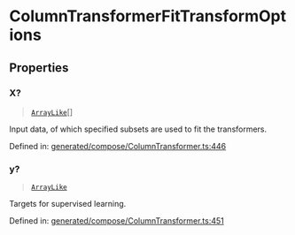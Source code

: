 # ColumnTransformerFitTransformOptions

## Properties

### X?

> [`ArrayLike`](../types/ArrayLike.md)[]

Input data, of which specified subsets are used to fit the transformers.

Defined in:  [generated/compose/ColumnTransformer.ts:446](https://github.com/transitive-bullshit/scikit-learn-ts/blob/122b3c0/packages/sklearn/src/generated/compose/ColumnTransformer.ts#L446)

### y?

> [`ArrayLike`](../types/ArrayLike.md)

Targets for supervised learning.

Defined in:  [generated/compose/ColumnTransformer.ts:451](https://github.com/transitive-bullshit/scikit-learn-ts/blob/122b3c0/packages/sklearn/src/generated/compose/ColumnTransformer.ts#L451)
